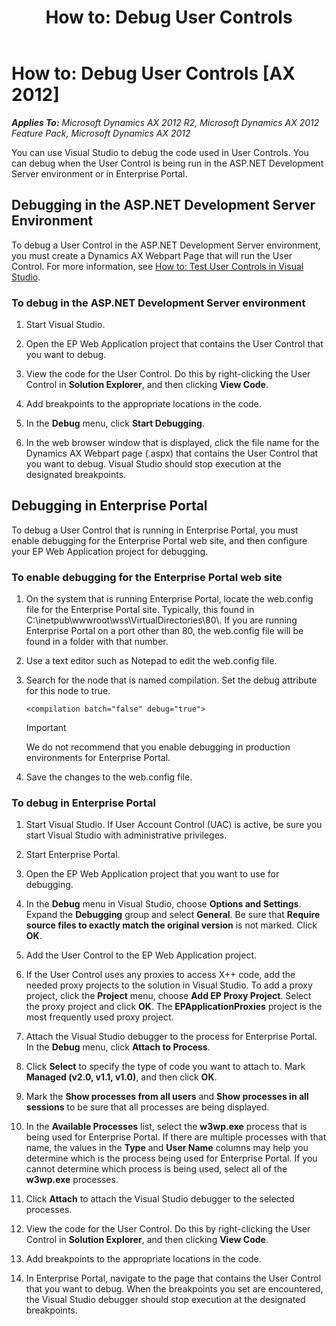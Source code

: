 ﻿---
title: 'How to: Debug User Controls'
TOCTitle: 'How to: Debug User Controls'
ms:assetid: 1e4b0e24-8e9e-4626-9202-2c25fba4a3ff
ms:mtpsurl: https://msdn.microsoft.com/en-us/library/Cc567649(v=AX.60)
ms:contentKeyID: 28119407
ms.date: 11/07/2012
mtps_version: v=AX.60
---

# How to: Debug User Controls [AX 2012]


_**Applies To:** Microsoft Dynamics AX 2012 R2, Microsoft Dynamics AX 2012 Feature Pack, Microsoft Dynamics AX 2012_

You can use Visual Studio to debug the code used in User Controls. You can debug when the User Control is being run in the ASP.NET Development Server environment or in Enterprise Portal.

## Debugging in the ASP.NET Development Server Environment

To debug a User Control in the ASP.NET Development Server environment, you must create a Dynamics AX Webpart Page that will run the User Control. For more information, see [How to: Test User Controls in Visual Studio](how-to-test-user-controls-in-visual-studio.md).

### To debug in the ASP.NET Development Server environment

1.  Start Visual Studio.

2.  Open the EP Web Application project that contains the User Control that you want to debug.

3.  View the code for the User Control. Do this by right-clicking the User Control in **Solution Explorer**, and then clicking **View Code**.

4.  Add breakpoints to the appropriate locations in the code.

5.  In the **Debug** menu, click **Start Debugging**.

6.  In the web browser window that is displayed, click the file name for the Dynamics AX Webpart page (.aspx) that contains the User Control that you want to debug. Visual Studio should stop execution at the designated breakpoints.

## Debugging in Enterprise Portal

To debug a User Control that is running in Enterprise Portal, you must enable debugging for the Enterprise Portal web site, and then configure your EP Web Application project for debugging.

### To enable debugging for the Enterprise Portal web site

1.  On the system that is running Enterprise Portal, locate the web.config file for the Enterprise Portal site. Typically, this found in C:\\inetpub\\wwwroot\\wss\\VirtualDirectories\\80\\. If you are running Enterprise Portal on a port other than 80, the web.config file will be found in a folder with that number.

2.  Use a text editor such as Notepad to edit the web.config file.

3.  Search for the node that is named compilation. Set the debug attribute for this node to true.
    
        <compilation batch="false" debug="true">
    

    > [!IMPORTANT]
    > <P>We do not recommend that you enable debugging in production environments for Enterprise Portal.</P>



4.  Save the changes to the web.config file.

### To debug in Enterprise Portal

1.  Start Visual Studio. If User Account Control (UAC) is active, be sure you start Visual Studio with administrative privileges.

2.  Start Enterprise Portal.

3.  Open the EP Web Application project that you want to use for debugging.

4.  In the **Debug** menu in Visual Studio, choose **Options and Settings**. Expand the **Debugging** group and select **General**. Be sure that **Require source files to exactly match the original version** is not marked. Click **OK**.

5.  Add the User Control to the EP Web Application project.

6.  If the User Control uses any proxies to access X++ code, add the needed proxy projects to the solution in Visual Studio. To add a proxy project, click the **Project** menu, choose **Add EP Proxy Project**. Select the proxy project and click **OK**. The **EPApplicationProxies** project is the most frequently used proxy project.

7.  Attach the Visual Studio debugger to the process for Enterprise Portal. In the **Debug** menu, click **Attach to Process**.

8.  Click **Select** to specify the type of code you want to attach to. Mark **Managed (v2.0, v1.1, v1.0)**, and then click **OK**.

9.  Mark the **Show processes from all users** and **Show processes in all sessions** to be sure that all processes are being displayed.

10. In the **Available Processes** list, select the **w3wp.exe** process that is being used for Enterprise Portal. If there are multiple processes with that name, the values in the **Type** and **User Name** columns may help you determine which is the process being used for Enterprise Portal. If you cannot determine which process is being used, select all of the **w3wp.exe** processes.

11. Click **Attach** to attach the Visual Studio debugger to the selected processes.

12. View the code for the User Control. Do this by right-clicking the User Control in **Solution Explorer**, and then clicking **View Code**.

13. Add breakpoints to the appropriate locations in the code.

14. In Enterprise Portal, navigate to the page that contains the User Control that you want to debug. When the breakpoints you set are encountered, the Visual Studio debugger should stop execution at the designated breakpoints.

